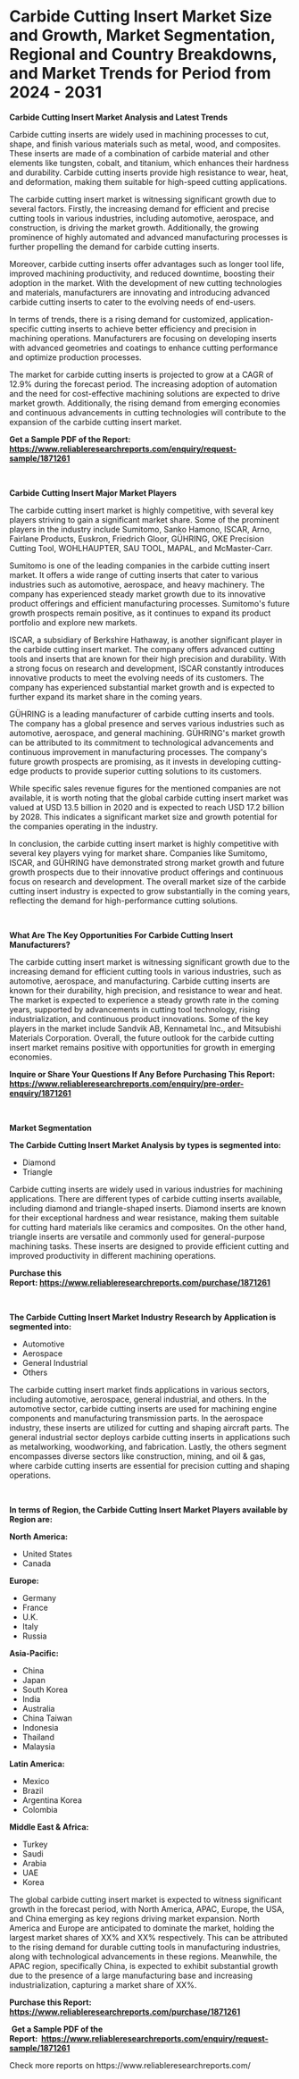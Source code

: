 <p><h1>Carbide Cutting Insert Market Size and Growth, Market Segmentation, Regional and Country Breakdowns, and Market Trends for Period from 2024 -  2031</h1></p><p><strong>Carbide Cutting Insert Market Analysis and Latest Trends</strong></p>
<p><p>Carbide cutting inserts are widely used in machining processes to cut, shape, and finish various materials such as metal, wood, and composites. These inserts are made of a combination of carbide material and other elements like tungsten, cobalt, and titanium, which enhances their hardness and durability. Carbide cutting inserts provide high resistance to wear, heat, and deformation, making them suitable for high-speed cutting applications.</p><p>The carbide cutting insert market is witnessing significant growth due to several factors. Firstly, the increasing demand for efficient and precise cutting tools in various industries, including automotive, aerospace, and construction, is driving the market growth. Additionally, the growing prominence of highly automated and advanced manufacturing processes is further propelling the demand for carbide cutting inserts.</p><p>Moreover, carbide cutting inserts offer advantages such as longer tool life, improved machining productivity, and reduced downtime, boosting their adoption in the market. With the development of new cutting technologies and materials, manufacturers are innovating and introducing advanced carbide cutting inserts to cater to the evolving needs of end-users.</p><p>In terms of trends, there is a rising demand for customized, application-specific cutting inserts to achieve better efficiency and precision in machining operations. Manufacturers are focusing on developing inserts with advanced geometries and coatings to enhance cutting performance and optimize production processes.</p><p>The market for carbide cutting inserts is projected to grow at a CAGR of 12.9% during the forecast period. The increasing adoption of automation and the need for cost-effective machining solutions are expected to drive market growth. Additionally, the rising demand from emerging economies and continuous advancements in cutting technologies will contribute to the expansion of the carbide cutting insert market.</p></p>
<p><strong>Get a Sample PDF of the Report:&nbsp; <a href="https://www.reliableresearchreports.com/enquiry/request-sample/1871261">https://www.reliableresearchreports.com/enquiry/request-sample/1871261</a></strong></p>
<p>&nbsp;</p>
<p><strong>Carbide Cutting Insert Major Market Players</strong></p>
<p><p>The carbide cutting insert market is highly competitive, with several key players striving to gain a significant market share. Some of the prominent players in the industry include Sumitomo, Sanko Hamono, ISCAR, Arno, Fairlane Products, Euskron, Friedrich Gloor, GÜHRING, OKE Precision Cutting Tool, WOHLHAUPTER, SAU TOOL, MAPAL, and McMaster-Carr.</p><p>Sumitomo is one of the leading companies in the carbide cutting insert market. It offers a wide range of cutting inserts that cater to various industries such as automotive, aerospace, and heavy machinery. The company has experienced steady market growth due to its innovative product offerings and efficient manufacturing processes. Sumitomo's future growth prospects remain positive, as it continues to expand its product portfolio and explore new markets.</p><p>ISCAR, a subsidiary of Berkshire Hathaway, is another significant player in the carbide cutting insert market. The company offers advanced cutting tools and inserts that are known for their high precision and durability. With a strong focus on research and development, ISCAR constantly introduces innovative products to meet the evolving needs of its customers. The company has experienced substantial market growth and is expected to further expand its market share in the coming years.</p><p>GÜHRING is a leading manufacturer of carbide cutting inserts and tools. The company has a global presence and serves various industries such as automotive, aerospace, and general machining. GÜHRING's market growth can be attributed to its commitment to technological advancements and continuous improvement in manufacturing processes. The company's future growth prospects are promising, as it invests in developing cutting-edge products to provide superior cutting solutions to its customers.</p><p>While specific sales revenue figures for the mentioned companies are not available, it is worth noting that the global carbide cutting insert market was valued at USD 13.5 billion in 2020 and is expected to reach USD 17.2 billion by 2028. This indicates a significant market size and growth potential for the companies operating in the industry.</p><p>In conclusion, the carbide cutting insert market is highly competitive with several key players vying for market share. Companies like Sumitomo, ISCAR, and GÜHRING have demonstrated strong market growth and future growth prospects due to their innovative product offerings and continuous focus on research and development. The overall market size of the carbide cutting insert industry is expected to grow substantially in the coming years, reflecting the demand for high-performance cutting solutions.</p></p>
<p>&nbsp;</p>
<p><strong>What Are The Key Opportunities For Carbide Cutting Insert Manufacturers?</strong></p>
<p><p>The carbide cutting insert market is witnessing significant growth due to the increasing demand for efficient cutting tools in various industries, such as automotive, aerospace, and manufacturing. Carbide cutting inserts are known for their durability, high precision, and resistance to wear and heat. The market is expected to experience a steady growth rate in the coming years, supported by advancements in cutting tool technology, rising industrialization, and continuous product innovations. Some of the key players in the market include Sandvik AB, Kennametal Inc., and Mitsubishi Materials Corporation. Overall, the future outlook for the carbide cutting insert market remains positive with opportunities for growth in emerging economies.</p></p>
<p><strong>Inquire or Share Your Questions If Any Before Purchasing This Report: <a href="https://www.reliableresearchreports.com/enquiry/pre-order-enquiry/1871261">https://www.reliableresearchreports.com/enquiry/pre-order-enquiry/1871261</a></strong></p>
<p>&nbsp;</p>
<p><strong>Market Segmentation</strong></p>
<p><strong>The Carbide Cutting Insert Market Analysis by types is segmented into:</strong></p>
<p><ul><li>Diamond</li><li>Triangle</li></ul></p>
<p><p>Carbide cutting inserts are widely used in various industries for machining applications. There are different types of carbide cutting inserts available, including diamond and triangle-shaped inserts. Diamond inserts are known for their exceptional hardness and wear resistance, making them suitable for cutting hard materials like ceramics and composites. On the other hand, triangle inserts are versatile and commonly used for general-purpose machining tasks. These inserts are designed to provide efficient cutting and improved productivity in different machining operations.</p></p>
<p><strong>Purchase this Report:&nbsp;<a href="https://www.reliableresearchreports.com/purchase/1871261">https://www.reliableresearchreports.com/purchase/1871261</a></strong></p>
<p>&nbsp;</p>
<p><strong>The Carbide Cutting Insert Market Industry Research by Application is segmented into:</strong></p>
<p><ul><li>Automotive</li><li>Aerospace</li><li>General Industrial</li><li>Others</li></ul></p>
<p><p>The carbide cutting insert market finds applications in various sectors, including automotive, aerospace, general industrial, and others. In the automotive sector, carbide cutting inserts are used for machining engine components and manufacturing transmission parts. In the aerospace industry, these inserts are utilized for cutting and shaping aircraft parts. The general industrial sector deploys carbide cutting inserts in applications such as metalworking, woodworking, and fabrication. Lastly, the others segment encompasses diverse sectors like construction, mining, and oil & gas, where carbide cutting inserts are essential for precision cutting and shaping operations.</p></p>
<p>&nbsp;</p>
<p><strong>In terms of Region, the Carbide Cutting Insert Market Players available by Region are:</strong></p>
<p>
    <p> <strong> North America: </strong>
        <ul>
            <li>United States</li>
            <li>Canada</li>
        </ul>
        </p> 
    <p> <strong> Europe: </strong>
        <ul>
            <li>Germany</li>
            <li>France</li>
            <li>U.K.</li>
            <li>Italy</li>
            <li>Russia</li>
        </ul>
        </p> 
    <p> <strong> Asia-Pacific: </strong>
        <ul>
            <li>China</li>
            <li>Japan</li>
            <li>South Korea</li>
            <li>India</li>
            <li>Australia</li>
            <li>China Taiwan</li>
            <li>Indonesia</li>
            <li>Thailand</li>
            <li>Malaysia</li>
        </ul>
        </p> 
    <p> <strong> Latin America: </strong>
        <ul>
            <li>Mexico</li>
            <li>Brazil</li>
            <li>Argentina Korea</li>
            <li>Colombia</li>
        </ul>
        </p> 
    <p> <strong> Middle East & Africa: </strong>
        <ul>
            <li>Turkey</li>
            <li>Saudi</li>
            <li>Arabia</li>
            <li>UAE</li>
            <li>Korea</li>
        </ul>
    </p>
    </p>
<p><p>The global carbide cutting insert market is expected to witness significant growth in the forecast period, with North America, APAC, Europe, the USA, and China emerging as key regions driving market expansion. North America and Europe are anticipated to dominate the market, holding the largest market shares of XX% and XX% respectively. This can be attributed to the rising demand for durable cutting tools in manufacturing industries, along with technological advancements in these regions. Meanwhile, the APAC region, specifically China, is expected to exhibit substantial growth due to the presence of a large manufacturing base and increasing industrialization, capturing a market share of XX%.</p></p>
<p><strong>Purchase this Report: <a href="https://www.reliableresearchreports.com/purchase/1871261">https://www.reliableresearchreports.com/purchase/1871261</a></strong></p>
<p>&nbsp;<strong>Get a Sample PDF of the Report:&nbsp;&nbsp;<a href="https://www.reliableresearchreports.com/enquiry/request-sample/1871261">https://www.reliableresearchreports.com/enquiry/request-sample/1871261</a></strong></p>
<p><strong></strong></p>
<p>Check more reports on https://www.reliableresearchreports.com/</p>